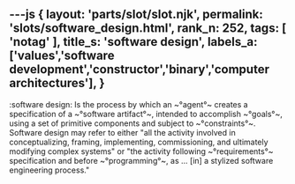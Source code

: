 ---js
{
  layout: 'parts/slot/slot.njk',
  permalink: 'slots/software_design.html',
  rank_n: 252,
  tags: [ 'notag' ],
  title_s: 'software design',
  labels_a: ['values','software development','constructor','binary','computer architectures'],
}
---
:software design:
Is the process by which an ~°agent°~ creates a specification of a ~°software artifact°~, intended to accomplish ~°goals°~, using a set of primitive components and subject to ~°constraints°~. Software design may refer to either "all the activity involved in conceptualizing, framing, implementing, commissioning, and ultimately modifying complex systems" or "the activity following ~°requirements°~ specification and before ~°programming°~, as ... [in] a stylized software engineering process."
